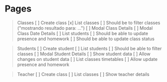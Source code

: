 # Pages

> Classes
[ ] Create class
[x] List classes
    [ ] Should be to filter classes ("mostrando resultado para: ...")
[ ] Modal Class Details
    [ ] Modal Class Date Details
        [ ] List students
        [ ] Should be able to update presence and homework
        [ ] Should be able to update class status

> Students
[ ] Create student
[ ] List students
    [ ] Should be able to filter classes
[ ] Modal Student Details
    [ ] Show student data
    [ ] Allow changes on student data
    [ ] List classes timetables
        [ ] Allow update presence and homework

> Teacher
[ ] Create class
[ ] List classes
    [ ] Show teacher details
